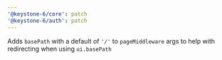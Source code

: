 ```yaml
---
'@keystone-6/core': patch
'@keystone-6/auth': patch
---
```


Adds `basePath` with a default of `'/'` to `pageMiddleware` args to help with redirecting when using `ui.basePath`
